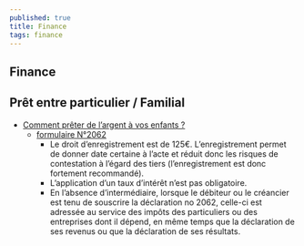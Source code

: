 ```yaml
---
published: true
title: Finance
tags: finance
---
```

## Finance

## Prêt entre particulier / Familial
- [Comment prêter de l’argent à vos enfants ?](https://www.leblogpatrimoine.com/strategie/comment-preter-de-largent-a-vos-enfants-peut-on-fait-un-credit-sans-interet-a-ses-enfants.html)
	- [formulaire N°2062](https://www.impots.gouv.fr/portail/formulaire/2062/declaration-de-contrat-de-pret)
    	- Le droit d’enregistrement est de 125€. L’enregistrement permet de donner date certaine à l’acte et réduit donc les risques de contestation à l’égard des tiers (l’enregistrement est donc fortement recommandé).
        - L’application d’un taux d’intérêt n’est pas obligatoire.
        - En l’absence d’intermédiaire, lorsque le débiteur ou le créancier est tenu de souscrire
la déclaration no 2062, celle-ci est adressée au service des impôts des particuliers
ou des entreprises dont il dépend, en même temps que la déclaration de ses revenus
ou que la déclaration de ses résultats.
